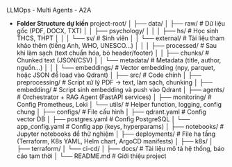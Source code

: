 LLMOps - Multi Agents - A2A 


* **Folder Structure dự kiến**
project-root/
│
├── data/
│   ├── raw/                     # Dữ liệu gốc (PDF, DOCX, TXT)
│   │   ├── psychology/
│   │   │   ├── hs/              # Học sinh THCS, THPT
│   │   │   └── sv/              # Sinh viên
│   │   └── external/            # Tài liệu tham khảo thêm (tiếng Anh, WHO, UNESCO...)
│   │
│   ├── processed/               # Sau khi làm sạch (text chuẩn hóa, bỏ header/footer)
│   │   ├── chunks/              # Chunked text (JSON/CSV)
│   │   └── metadata/            # Metadata (title, author, nguồn…)
│   │
│   └── embeddings/              # Vector embedding (npy, parquet, hoặc JSON để load vào Qdrant)
│
├── src/                         # Code chính
│   ├── preprocessing/           # Script xử lý PDF -> text, làm sạch, chunking
│   ├── embedding/               # Script sinh embedding và push vào Qdrant
│   ├── agents/                  # Orchestrator + RAG Agent (FastAPI services)
│   ├── monitoring/              # Config Prometheus, Loki
│   └── utils/                   # Helper function, logging, config chung
│
├── configs/                     # File cấu hình
│   ├── qdrant.yaml              # Config vector DB
│   ├── postgres.yaml            # Config PostgreSQL
│   └── app_config.yaml          # Config app (keys, hyperparams)
│
├── notebooks/                   # Jupyter notebooks để thử nghiệm
│
├── deployments/                 # File hạ tầng (Terraform, K8s YAML, Helm chart, ArgoCD manifests)
│   ├── k8s/
│   ├── terraform/
│   └── ci-cd/
│
├── docs/                        # Tài liệu mô tả hệ thống, báo cáo tạm thời
│
└── README.md                    # Giới thiệu project
